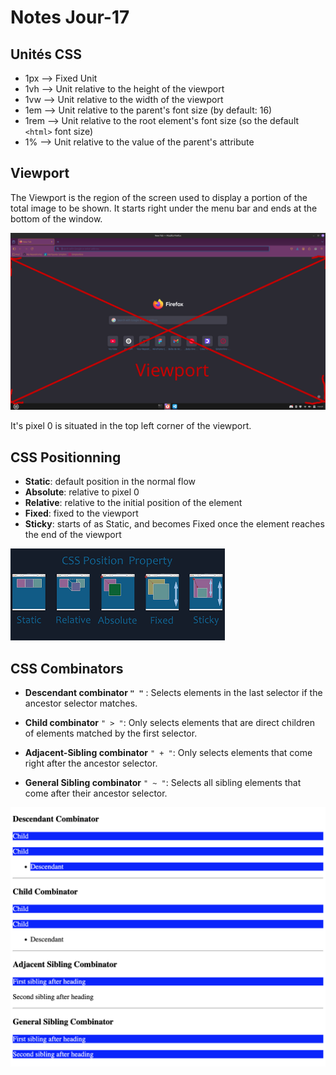 # Notes Jour-17

## Unités CSS

* 1px --> Fixed Unit
* 1vh --> Unit relative to the height of the viewport
* 1vw --> Unit relative to the width of the viewport
* 1em --> Unit relative to the parent's font size (by default: 16)
* 1rem --> Unit relative to the root element's font size (so the default `<html>` font size)
* 1% --> Unit relative to the value of the parent's attribute

## Viewport

The Viewport is the region of the screen used to display a portion of the total image to be shown. It starts right under the menu bar and ends at the bottom of the window.

![Viewport](/notes-semaine-4/Jour-17/img/viewport.png)

It's pixel 0 is situated in the top left corner of the viewport.

## CSS Positionning

* **Static**: default position in the normal flow
* **Absolute**: relative to pixel 0
* **Relative**: relative to the initial position of the element
* **Fixed**: fixed to the viewport
* **Sticky**: starts of as Static, and becomes Fixed once the element reaches the end of the viewport

![Positionning](/notes-semaine-4/Jour-17/img/css-positionning.png)

## CSS Combinators

* **Descendant combinator `" "`** : Selects elements in the last selector if the ancestor selector matches.

* **Child combinator** `" > "`: Only selects elements that are direct children of elements matched by the first selector.

* **Adjacent-Sibling combinator** `" + "`: Only selects elements that come right after the ancestor selector.

* **General Sibling combinator** `" ~ "`: Selects all sibling elements that come after their ancestor selector.

![CSS Combinators](/notes-semaine-4/Jour-17/img/rendered-css-combinators.png)
